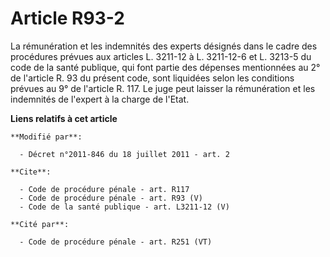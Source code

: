 # Article R93-2

La rémunération et les indemnités des experts désignés dans le cadre des procédures prévues aux articles L. 3211-12 à L.
3211-12-6 et L. 3213-5 du code de la santé publique, qui font partie des dépenses mentionnées au 2° de l'article R. 93 du
présent code, sont liquidées selon les conditions prévues au 9° de l'article R. 117. Le juge peut laisser la rémunération et
les indemnités de l'expert à la charge de l'Etat.

**Liens relatifs à cet article**

	**Modifié par**:

	  - Décret n°2011-846 du 18 juillet 2011 - art. 2

	**Cite**:

	  - Code de procédure pénale - art. R117
	  - Code de procédure pénale - art. R93 (V)
	  - Code de la santé publique - art. L3211-12 (V)

	**Cité par**:

	  - Code de procédure pénale - art. R251 (VT)
